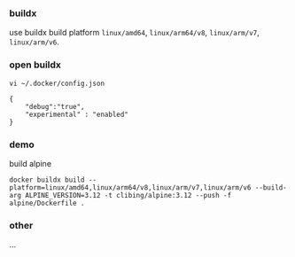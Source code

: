 ### buildx

use buildx build platform `linux/amd64`, `linux/arm64/v8`, `linux/arm/v7`, `linux/arm/v6`.

### open buildx

```shell
vi ~/.docker/config.json

{ 
    "debug":"true",
    "experimental" : "enabled"
}
```

### demo

build alpine

```shell
docker buildx build --platform=linux/amd64,linux/arm64/v8,linux/arm/v7,linux/arm/v6 --build-arg ALPINE_VERSION=3.12 -t clibing/alpine:3.12 --push -f alpine/Dockerfile .
```

### other

...


